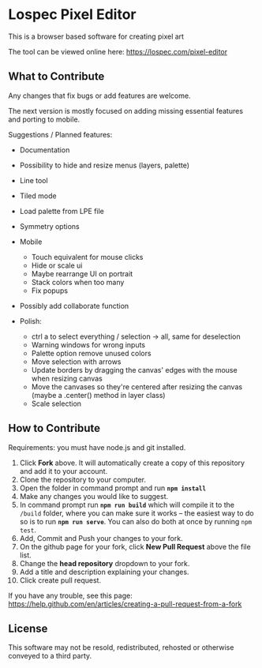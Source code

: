 # Lospec Pixel Editor

This is a browser based software for creating pixel art

The tool can be viewed online here: https://lospec.com/pixel-editor

## What to Contribute

Any changes that fix bugs or add features are welcome.

The next version is mostly focused on adding missing essential features and porting to mobile.

Suggestions / Planned features:

- Documentation

- Possibility to hide and resize menus (layers, palette)
- Line tool
- Tiled mode
- Load palette from LPE file
- Symmetry options

- Mobile
    - Touch equivalent for mouse clicks
    - Hide or scale ui
    - Maybe rearrange UI on portrait
    - Stack colors when too many
    - Fix popups
    
- Possibly add collaborate function
	
- Polish:
    - ctrl a to select everything / selection -> all, same for deselection
	- Warning windows for wrong inputs
	- Palette option remove unused colors
	- Move selection with arrows
	- Update borders by dragging the canvas' edges with the mouse when resizing canvas
	- Move the canvases so they're centered after resizing the canvas (maybe a .center() method in layer class)
    - Scale selection

## How to Contribute

Requirements: you must have node.js and git installed.

1. Click **Fork** above. It will automatically create a copy of this repository and add it to your account.
2. Clone the repository to your computer.
3. Open the folder in command prompt and run **`npm install`**
4. Make any changes you would like to suggest.
5. In command prompt run **`npm run build`** which will compile it to the `/build` folder, where you can make sure it works – the easiest way to do so is to run **`npm run serve`**. You can also do both at once by running `npm test`.
6. Add, Commit and Push your changes to your fork.
7. On the github page for your fork, click **New Pull Request** above the file list.
8. Change the **head repository** dropdown to your fork.
9. Add a title and description explaining your changes.
10. Click create pull request.

If you have any trouble, see this page: https://help.github.com/en/articles/creating-a-pull-request-from-a-fork

## License

This software may not be resold, redistributed, rehosted or otherwise conveyed to a third party.
